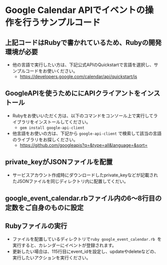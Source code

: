 # Google Calendar APIでイベントの操作を行うサンプルコード
## 上記コードはRubyで書かれているため、Rubyの開発環境が必要
- 他の言語で実行したい方は、下記公式APIのQuickstartで言語を選択し、サンプルコードをお使いください。
  - https://developers.google.com/calendar/api/quickstart/js

## GoogleAPIを使うためににAPIクライアントをインストール
- Rubyをお使いいただく方は、以下のコマンドをコンソール上で実行してライブラリをインストールしてください。
  - `gem install google-api-client`
- 他言語をお使いの方は、下記から `google-api-client` で検索して該当の言語のライブラリをお探しください。
  - https://github.com/googleapis?q=&type=all&language=&sort=
  
## private_keyがJSONファイルを配置
- サービスアカウント作成時にダウンロードしたprivate_keyなどが記載されたJSONファイルを同じディレクトリ内に配置してくだい。

## google_event_calendar.rbファイル内の6〜8行目の定数をご自身のものに設定

## Rubyファイルの実行
- ファイルを配置しているディレクトリで`ruby google_event_calendar.rb `を実行すると、カレンダーにイベントが登録されます。
- 更新したい場合は、115行目にevent_idを設定し、updateやdeleteなどの、実行したいアクションを実行ください。
